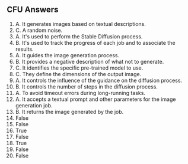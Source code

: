 ## CFU Answers

1. A. It generates images based on textual descriptions.
2. C. A random noise.
3. A. It's used to perform the Stable Diffusion process.
4. B. It's used to track the progress of each job and to associate the results.
5. A. It guides the image generation process.
6. B. It provides a negative description of what not to generate.
7. C. It identifies the specific pre-trained model to use.
8. C. They define the dimensions of the output image.
9. A. It controls the influence of the guidance on the diffusion process.
10. B. It controls the number of steps in the diffusion process.
11. A. To avoid timeout errors during long-running tasks.
12. A. It accepts a textual prompt and other parameters for the image generation job.
13. B. It returns the image generated by the job.
14. False
15. False
16. True
17. False
18. True
19. False
20. False
